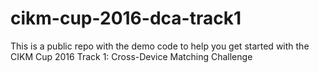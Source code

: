 # cikm-cup-2016-dca-track1
This is a public repo with the demo code to help you get started with the CIKM Cup 2016 Track 1: Cross-Device Matching Challenge
